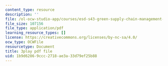 ```yaml
---
content_type: resource
description: ''
file: /ol-ocw-studio-app/courses/esd-s43-green-supply-chain-management-spring-2014/1b9d62869ccc2718ae3a33d79ef25b88_e_Hpp8cgeRs.pdf
file_size: 107156
file_type: application/pdf
learning_resource_types: []
license: https://creativecommons.org/licenses/by-nc-sa/4.0/
ocw_type: OCWFile
resourcetype: Document
title: 3play pdf file
uid: 1b9d6286-9ccc-2718-ae3a-33d79ef25b88
---
```

